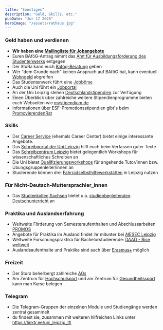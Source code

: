 ```yaml
---
title: "Sonstiges"
description: "Geld, Skills, etc."
pubDate: "Jun 17 2025"
heroImage: "/assets/rathaus.jpg"
---
```


### Geld haben und verdienen

- **Wir haben eine [Mailingliste für Jobangebote](https://fsinf.informatik.uni-leipzig.de/mailman/listinfo/jobs)**
- Euren BAföG-Antrag nimmt das [Amt für Ausbildungsförderung des Studentenwerks](https://www.studentenwerk-leipzig.de/bafoeg) entgegen
- Der StuRa kann euch [Bafög-Beratung](https://stura.uni-leipzig.de/bafoeg-beratung) geben
- Wer "dem Grunde nach" keinen Anspruch auf BAföG hat, kann eventuell [Wohngeld](https://www.leipzig.de/buergerservice-und-verwaltung/aemter-und-behoerdengaenge/behoerden-und-dienstleistungen/dienststelle/wohngeld-504/) abgreifen
- Das Studentenwerk führt eine [Jobbörse](https://www.studentenwerk-leipzig.de/jobs)
- Auch die Uni führt ein [Jobportal](https://www.jobportal.uni-leipzig.de)
- An der Uni Leipzig stehen [Deutschlandstipendien](https://www.uni-leipzig.de/studium/angebot/foerderung/finanzierungsmoeglichkeiten/deutschlandstipendium.html) zur Verfügung
- Einen Überblick über zahlreiche weitere Stipendienprogramme bieten euch Webseiten wie [mystipendium.de](https://www.mystipendium.de)
- Informationen über ESF-Promotionsstipendien gibt's beim [PromovierendenRat](https://www.prorat.uni-leipzig.de)

### Skills

- Der [Career Service](https://www.uni-leipzig.de/studium/career-service.html) (ehemals Career Center) bietet einige interessante Angebote.
- Das [Schreibportal der Uni Leipzig](https://home.uni-leipzig.de/schreibportal/) hilft euch beim Verfassen guter Texte
- Das [Schreibzentrum Leipzig](http://schreibzentrum-leipzig.de) bietet gelegentlich Workshops für wissenschaftliches Schreiben an
- Die Uni bietet [Qualifizierungsworkshops](https://www.uni-leipzig.de/tutorenqualifizierung) für angehende Tutor/innen bzw. Übungsgruppenleiter/innen an
- Studierende können drei [Fahrradselbsthilfewerkstätten](https://www.studentenwerk-leipzig.de/service/mobil-leipzig#radfahrer) in Leipzig nutzen

### Für Nicht-Deutsch-Muttersprachler_innen

- Das [Studienkolleg Sachsen](https://www.stksachs.uni-leipzig.de) bietet u.a. [studienbegleitenden Deutschunterricht](https://www.stksachs.uni-leipzig.de/studienbegleitung.html) an

### Praktika und Auslandserfahrung

- Weltweite Förderung von Semesteraufenthalten und Abschlussarbeiten [PROMOS](https://www.uni-leipzig.de/de/studium/auslandsaufenthalt/studium-im-ausland/finanzierung/promos-stipendium.html)
- Angebote für Praktika im Ausland findet ihr mitunter bei [AIESEC Leipzig](https://aiesec.de/leipzig/)
- Weltweite Forschungspraktika für Bachelorstudierende: [DAAD - Rise weltweit](https://ssl.daad.de/rise-weltweit/de/)
- Auslandsaufenthalte und Praktika sind auch über [Erasmus+](https://www.uni-leipzig.de/studium/auslandsaufenthalt/studium-im-ausland/europa/erasmus.html) möglich

### Freizeit

- Der Stura beherbergt zahlreiche [AGs](https://stura.uni-leipzig.de/finanzen)
- Am Zentrum für [Hochschulsport](https://hochschulsport.uni-leipzig.de/angebote/aktueller_zeitraum/index.html) und am Zentrum für [Gesundheitssport](https://www.gesundheit.uni-leipzig.de/) kann man Kurse belegen

### Telegram

- Die Telegram-Gruppen der einzelnen Module und Studiengänge werden zentral gesammelt
- du findest sie, zusammen mit weiteren hilfreichen Links unter https://linktr.ee/uni_leipzig_IfI
